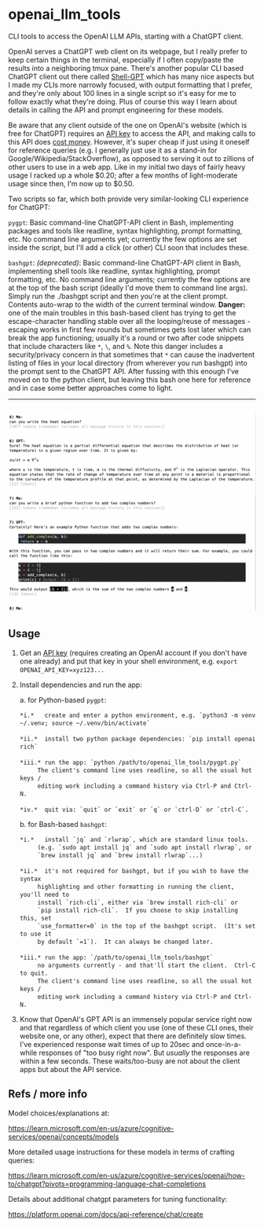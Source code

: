 # openai_llm_tools
CLI tools to access the OpenAI LLM APIs, starting with a ChatGPT client.

OpenAI serves a ChatGPT web client on its webpage, but I really prefer to keep
certain things in the terminal, especially if I often copy/paste the results
into a neighboring tmux pane.  There's another popular CLI based ChatGPT client
out there called [Shell-GPT](https://pypi.org/project/shell-gpt) which has many
nice aspects but I made my CLIs more narrowly focused, with output formatting
that I prefer, and they're only about 100 lines in a single script so it's
easy for me to follow exactly what they're doing.  Plus of course this way I
learn about details in calling the API and prompt engineering for these models.

Be aware that any client outside of the one on OpenAI's website (which is free
for ChatGPT) requires an [API key](https://platform.openai.com/account/api-keys)
to access the API, and making calls to this API does 
[cost money](https://openai.com/pricing#language-models).
However, it's super cheap if just using it oneself for reference queries (e.g.
I generally just use it as a stand-in for Google/Wikipedia/StackOverflow),
as opposed to serving it out to zillions of other users to use in a web app.
Like in my initial two days of fairly heavy usage I racked up a whole $0.20;
after a few months of light-moderate usage since then, I'm now up to $0.50.

Two scripts so far, which both provide very similar-looking CLI experience for
ChatGPT:

`pygpt`: Basic command-line ChatGPT-API client in Bash, implementing packages
and tools like readline, syntax highlighting, prompt formatting, etc.  No command
line arguments yet; currently the few options are set inside the script, but I'll
add a click (or other) CLI soon that includes these.

`bashgpt`: *(deprecated)*:
Basic command-line ChatGPT-API client in Bash, implementing shell
tools like readline, syntax highlighting, prompt formatting, etc.  No command
line arguments; currently the few options are at the top of the bash script
(ideally I'd move them to command line args).  Simply run the ./bashgpt script
and then you're at the client prompt.  Contents auto-wrap to the width of the
current terminal window.
**Danger:** one of the main troubles in this bash-based client has trying to get
the escape-character handling stable over all the looping/reuse of messages -
escaping works in first few rounds but sometimes gets lost later which can
break the app functioning; usually it's a round or two after code snippets that
include characters like `*`, `\`, and `%`.  Note this danger includes a
security/privacy concern in that sometimes that `*` can cause the inadvertent
listing of files in your local directory (from wherever you run bashgpt) into
the prompt sent to the ChatGPT API.  After fussing with this enough I've moved
on to the python client, but leaving this bash one here for reference and in
case some better approaches come to light.


------
![screenshot](screenshot.png "Screenshot")
------


## Usage

1. Get an [API key](https://platform.openai.com/account/api-keys) (requires
creating an OpenAI account if you don't have one already) and put that key in
your shell environment, e.g. `export OPENAI_API_KEY=xyz123...`

2. Install dependencies and run the app:

    a. for Python-based `pygpt`:
     
       *i.*   create and enter a python environment, e.g. `python3 -m venv ~/.venv; source ~/.venv/bin/activate`
     
       *ii.*  install two python package dependencies: `pip install openai rich`
     
       *iii.* run the app: `python /path/to/openai_llm_tools/pygpt.py`
            The client's command line uses readline, so all the usual hot keys /
            editing work including a command history via Ctrl-P and Ctrl-N.
     
       *iv.*  quit via: `quit` or `exit` or `q` or `ctrl-D` or `ctrl-C`.
     
    b. for Bash-based `bashgpt`:
     
       *i.*   install `jq` and `rlwrap`, which are standard linux tools.
            (e.g. `sudo apt install jq` and `sudo apt install rlwrap`, or
            `brew install jq` and `brew install rlwrap`...)
     
       *ii.*  it's not required for bashgpt, but if you wish to have the syntax
            highlighting and other formatting in running the client, you'll need to
            install `rich-cli`, either via `brew install rich-cli` or
            `pip install rich-cli`.  If you choose to skip installing this, set
            `use_formatter=0` in the top of the bashgpt script.  (It's set to use it
            by default `=1`).  It can always be changed later.
     
       *iii.* run the app: `/path/to/openai_llm_tools/bashgpt`
            no arguments currently - and that'll start the client.  Ctrl-C to quit.
            The client's command line uses readline, so all the usual hot keys /
            editing work including a command history via Ctrl-P and Ctrl-N.

3. Know that OpenAI's GPT API is an immensely popular service right now and
that regardless of which client you use (one of these CLI ones, their website
one, or any other), expect that there are definitely slow times.  I've
experienced response wait times of up to 20sec and once-in-a-while responses
of "too busy right now".  But *usually* the responses are within a few seconds.
These waits/too-busy are not about the client apps but about the API service.


## Refs / more info

Model choices/explanations at:

  https://learn.microsoft.com/en-us/azure/cognitive-services/openai/concepts/models

More detailed usage instructions for these models in terms of crafting queries:

  https://learn.microsoft.com/en-us/azure/cognitive-services/openai/how-to/chatgpt?pivots=programming-language-chat-completions

Details about additional chatgpt parameters for tuning functionality:

  https://platform.openai.com/docs/api-reference/chat/create

